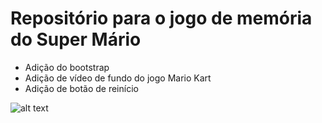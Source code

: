 # Repositório para o jogo de memória do Super Mário
* Adição do bootstrap
* Adição de vídeo de fundo do jogo Mario Kart
* Adição de botão de reinício

![alt text](https://github.com/alissonrangel/DIO-jogo-da-memoria/blob/main/app/assets/images/memoria.png?raw=true)